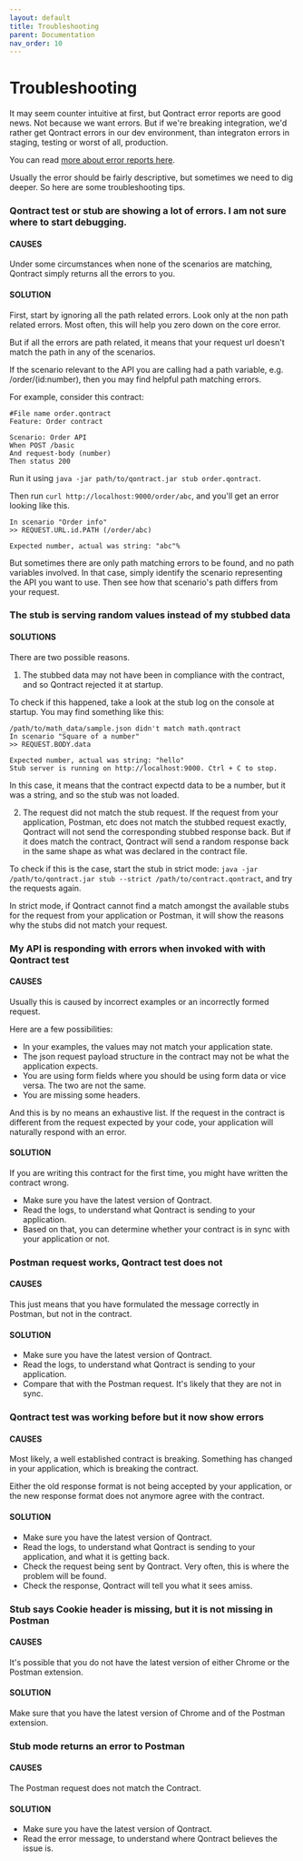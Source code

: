 ```yaml
---
layout: default
title: Troubleshooting
parent: Documentation
nav_order: 10
---
```

Troubleshooting
===============

It may seem counter intuitive at first, but Qontract error reports are good news. Not because we want errors. But if we're breaking integration, we'd rather get Qontract errors in our dev environment, than integraton errors in staging, testing or worst of all, production.

You can read [more about error reports here](/documentation/reading_reports.html).

Usually the error should be fairly descriptive, but sometimes we need to dig deeper. So here are some troubleshooting tips.

### Qontract test or stub are showing a lot of errors. I am not sure where to start debugging.

#### CAUSES

Under some circumstances when none of the scenarios are matching, Qontract simply returns all the errors to you.

#### SOLUTION

First, start by ignoring all the path related errors. Look only at the non path related errors. Most often, this will help you zero down on the core error.

But if all the errors are path related, it means that your request url doesn't match the path in any of the scenarios.

If the scenario relevant to the API you are calling had a path variable, e.g. /order/(id:number), then you may find helpful path matching errors.

For example, consider this contract:

```gherkin
#File name order.qontract
Feature: Order contract

Scenario: Order API
When POST /basic
And request-body (number)
Then status 200
```

Run it using `java -jar path/to/qontract.jar stub order.qontract`.

Then run `curl http://localhost:9000/order/abc`, and you'll get an error looking like this.

```
In scenario "Order info"
>> REQUEST.URL.id.PATH (/order/abc)

Expected number, actual was string: "abc"%
```

But sometimes there are only path matching errors to be found, and no path variables involved. In that case, simply identify the scenario representing the API you want to use. Then see how that scenario's path differs from your request.

### The stub is serving random values instead of my stubbed data

#### SOLUTIONS

There are two possible reasons.

1. The stubbed data may not have been in compliance with the contract, and so Qontract rejected it at startup.

To check if this happened, take a look at the stub log on the console at startup. You may find something like this:

    /path/to/math_data/sample.json didn't match math.qontract
    In scenario "Square of a number"
    >> REQUEST.BODY.data

    Expected number, actual was string: "hello"
    Stub server is running on http://localhost:9000. Ctrl + C to stop.

In this case, it means that the contract expectd data to be a number, but it was a string, and so the stub was not loaded.

2. The request did not match the stub request. If the request from your application, Postman, etc does not match the stubbed request exactly, Qontract will not send the corresponding stubbed response back. But if it does match the contract, Qontract will send a random response back in the same shape as what was declared in the contract file.

To check if this is the case, start the stub in strict mode: `java -jar /path/to/qontract.jar stub --strict /path/to/contract.qontract`, and try the requests again.

In strict mode, if Qontract cannot find a match amongst the available stubs for the request from your application or Postman, it will show the reasons why the stubs did not match your request.

### My API is responding with errors when invoked with with Qontract test

#### CAUSES

Usually this is caused by incorrect examples or an incorrectly formed request.

Here are a few possibilities:
- In your examples, the values may not match your application state.
- The json request payload structure in the contract may not be what the application expects.
- You are using form fields where you should be using form data or vice versa. The two are not the same.
- You are missing some headers.

And this is by no means an exhaustive list. If the request in the contract is different from the request expected by your code, your application will naturally respond with an error.

#### SOLUTION

If you are writing this contract for the first time, you might have written the contract wrong.

- Make sure you have the latest version of Qontract.
- Read the logs, to understand what Qontract is sending to your application.
- Based on that, you can determine whether your contract is in sync with your application or not.

### Postman request works, Qontract test does not

#### CAUSES

This just means that you have formulated the message correctly in Postman, but not in the contract.

#### SOLUTION

- Make sure you have the latest version of Qontract.
- Read the logs, to understand what Qontract is sending to your application.
- Compare that with the Postman request. It's likely that they are not in sync.

### Qontract test was working before but it now show errors

#### CAUSES

Most likely, a well established contract is breaking. Something has changed in your application, which is breaking the contract.

Either the old response format is not being accepted by your application, or the new response format does not anymore agree with the contract.

#### SOLUTION

- Make sure you have the latest version of Qontract.
- Read the logs, to understand what Qontract is sending to your application, and what it is getting back.
- Check the request being sent by Qontract. Very often, this is where the problem will be found.
- Check the response, Qontract will tell you what it sees amiss.

### Stub says Cookie header is missing, but it is not missing in Postman

#### CAUSES

It's possible that you do not have the latest version of either Chrome or the Postman extension.

#### SOLUTION

Make sure that you have the latest version of Chrome and of the Postman extension.

### Stub mode returns an error to Postman

#### CAUSES

The Postman request does not match the Contract.

#### SOLUTION

- Make sure you have the latest version of Qontract.
- Read the error message, to understand where Qontract believes the issue is.
